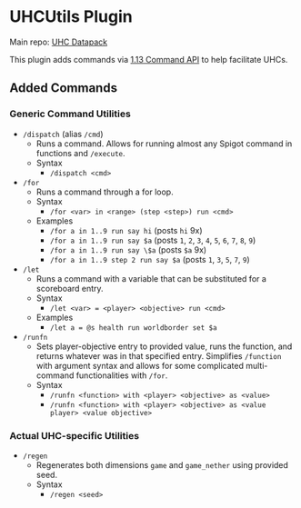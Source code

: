 # UHCUtils Plugin

Main repo: [UHC Datapack](https://github.com/Bazinga9000/UHC-datapack)

This plugin adds commands via [1.13 Command API](https://github.com/JorelAli/1.13-Command-API) to help facilitate UHCs.

## Added Commands

### Generic Command Utilities

* `/dispatch` (alias `/cmd`)
  * Runs a command. Allows for running almost any Spigot command in functions and `/execute`.
  * Syntax
    * `/dispatch <cmd>`
* `/for`
  * Runs a command through a for loop.
  * Syntax
    * `/for <var> in <range> (step <step>) run <cmd>`
  * Examples
    * `/for a in 1..9 run say hi` (posts `hi` 9x)
    * `/for a in 1..9 run say $a` (posts `1`, `2`, `3`, `4`, `5`, `6`, `7`, `8`, `9`)
    * `/for a in 1..9 run say \$a` (posts `$a` 9x)
    * `/for a in 1..9 step 2 run say $a` (posts `1`, `3`, `5`, `7`, `9`)
* `/let`
  * Runs a command with a variable that can be substituted for a scoreboard entry.
  * Syntax
    * `/let <var> = <player> <objective> run <cmd>`
  * Examples
    * `/let a = @s health run worldborder set $a`
* `/runfn`
  * Sets player-objective entry to provided value, runs the function, and returns whatever was in that specified entry. Simplifies `/function` with argument syntax and allows for some complicated multi-command functionalities with `/for`.
  * Syntax
    * `/runfn <function> with <player> <objective> as <value>`
    * `/runfn <function> with <player> <objective> as <value player> <value objective>`

### Actual UHC-specific Utilities

* `/regen`
  * Regenerates both dimensions `game` and `game_nether` using provided seed.
  * Syntax
    * `/regen <seed>`
